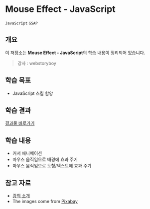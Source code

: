 # Mouse Effect - JavaScript

`JavaScript` `GSAP`

## 개요

이 저장소는 **Mouse Effect - JavaScript**의 학습 내용이 정리되어 있습니다.

> 강사 : webstoryboy

## 학습 목표
- JavaScript 스킬 함양

## 학습 결과
[결과물 바로가기](https://hwahyeon.github.io/class-wb-mouse)

## 학습 내용
- 커서 애니메이션
- 마우스 움직임으로 배경에 효과 주기
- 마우스 움직임으로 도형/텍스트에 효과 주기


## 참고 자료
- [강의 소개](https://www.youtube.com/playlist?list=PL4UVBBIc6giI9zDQvx9z8CiRAh7WB8-3J)
- The images come from [Pixabay](https://pixabay.com/)
